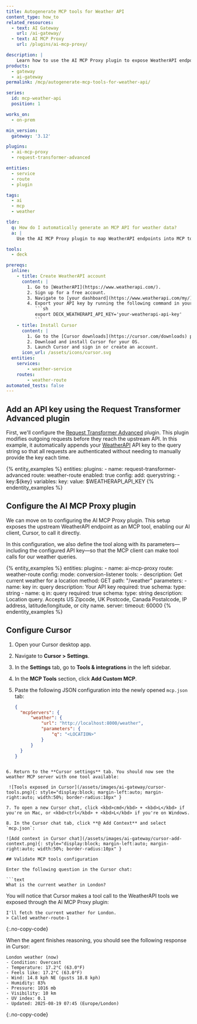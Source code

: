 ```yaml
---
title: Autogenerate MCP tools for Weather API
content_type: how_to
related_resources:
  - text: AI Gateway
    url: /ai-gateway/
  - text: AI MCP Proxy
    url: /plugins/ai-mcp-proxy/

description: |
    Learn how to use the AI MCP Proxy plugin to expose WeatherAPI endpoints as MCP tools, allowing AI clients like Cursor to query weather data.
products:
  - gateway
  - ai-gateway
permalink: /mcp/autogenerate-mcp-tools-for-weather-api/

series:
  id: mcp-weather-api
  position: 1

works_on:
  - on-prem

min_version:
  gateway: '3.12'

plugins:
  - ai-mcp-proxy
  - request-transformer-advanced

entities:
  - service
  - route
  - plugin

tags:
  - ai
  - mcp
  - weather

tldr:
  q: How do I automatically generate an MCP API for weather data?
  a: |
    Use the AI MCP Proxy plugin to map WeatherAPI endpoints into MCP tools, allowing AI agents in Cursor to query current weather.

tools:
  - deck

prereqs:
  inline:
    - title: Create WeatherAPI account
      content: |
        1. Go to [WeatherAPI](https://www.weatherapi.com/).
        2. Sign up for a free account.
        3. Navigate to [your dashboard](https://www.weatherapi.com/my/) and copy your API key.
        4. Export your API key by running the following command in your terminal:
           ```sh
           export DECK_WEATHERAPI_API_KEY='your-weatherapi-api-key'
           ```
    - title: Install Cursor
      content: |
        1. Go to the [Cursor downloads](https://cursor.com/downloads) page.
        2. Download and install Cursor for your OS.
        3. Launch Cursor and sign in or create an account.
      icon_url: /assets/icons/cursor.svg
  entities:
    services:
        - weather-service
    routes:
        - weather-route
automated_tests: false
---
```


## Add an API key using the Request Transformer Advanced plugin

First, we'll configure the [Request Transformer Advanced](/plugins/request-transformer-advanced/) plugin. This plugin modifies outgoing requests before they reach the upstream API. In this example, it automatically appends your [WeatherAPI](https://www.weatherapi.com/api-explorer.aspx) API key to the query string so that all requests are authenticated without needing to manually provide the key each time.

{% entity_examples %}
entities:
  plugins:
    - name: request-transformer-advanced
      route: weather-route
      enabled: true
      config:
        add:
          querystring:
            - key:${key}
variables:
  key:
    value: $WEATHERAPI_API_KEY
{% endentity_examples %}

## Configure the AI MCP Proxy plugin

We can move on to configuring the AI MCP Proxy plugin. This setup exposes the upstream WeatherAPI endpoint as an MCP tool, enabling our AI client, Cursor, to call it directly.

In this configuration, we also define the tool along with its parameters—including the configured API key—so that the MCP client can make tool calls for our weather queries.

{% entity_examples %}
entities:
  plugins:
    - name: ai-mcp-proxy
      route: weather-route
      config:
        mode: conversion-listener
        tools:
        - description: Get current weather for a location
          method: GET
          path: "/weather"
          parameters:
          - name: key
            in: query
            description: Your API key
            required: true
            schema:
              type: string
          - name: q
            in: query
            required: true
            schema:
              type: string
            description: Location query. Accepts US Zipcode, UK Postcode, Canada Postalcode,
              IP address, latitude/longitude, or city name.
        server:
          timeout: 60000
{% endentity_examples %}


## Configure Cursor

1. Open your Cursor desktop app.

2. Navigate to **Cursor > Settings**.

3. In the **Settings** tab, go to **Tools & integrations** in the left sidebar.

4. In the **MCP Tools** section, click **Add Custom MCP**.

5. Paste the following JSON configuration into the newly opened `mcp.json` tab:

    ```json
    {
      "mcpServers": {
          "weather": {
              "url": "http://localhost:8000/weather",
              "parameters": {
                  "q": "<LOCATION>"
              }
          }
      }
    }
  ```

6. Return to the **Cursor settings** tab. You should now see the weather MCP server with one tool available:

   ![Tools exposed in Cursor](/assets/images/ai-gateway/cursor-tools.png){: style="display:block; margin-left:auto; margin-right:auto; width:50%; border-radius:10px" }

7. To open a new Cursor chat, click <kbd>cmd</kbd> + <kbd>L</kbd> if you're on Mac, or <kbd>ctrl</kbd> + <kbd>L</kbd> if you're on Windows.

8. In the Cursor chat tab, click **@ Add Context** and select `mcp.json`:

![Add context in Cursor chat](/assets/images/ai-gateway/cursor-add-context.png){: style="display:block; margin-left:auto; margin-right:auto; width:50%; border-radius:10px" }

## Validate MCP tools configuration

Enter the following question in the Cursor chat:

```text
What is the current weather in London?
```

You will notice that Cursor makes a tool call to the WeatherAPI tools we exposed through the AI MCP Proxy plugin:

```text
I'll fetch the current weather for London.
> Called weather-route-1
```
{:.no-copy-code}

When the agent finishes reasoning, you should see the following response in Cursor:

```text
London weather (now)
- Condition: Overcast
- Temperature: 17.2°C (63.0°F)
- Feels like: 17.2°C (63.0°F)
- Wind: 14.8 kph NE (gusts 18.8 kph)
- Humidity: 83%
- Pressure: 1016 mb
- Visibility: 10 km
- UV index: 0.1
- Updated: 2025-08-19 07:45 (Europe/London)
```
{:.no-copy-code}
